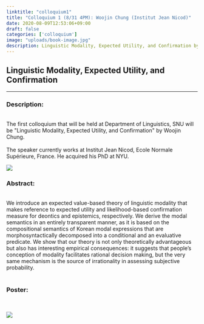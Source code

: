 ```yaml
---
linktitle: "colloquium1"
title: "Colloquium 1 (8/31 4PM): Woojin Chung (Institut Jean Nicod)"
date: 2020-08-09T12:53:06+09:00
draft: false
categories: ['colloquium']
image: "uploads/book-image.jpg"
description: Linguistic Modality, Expected Utility, and Confirmation by Woojin Chung
---
```


## Linguistic Modality, Expected Utility, and Confirmation
***

### Description: 
<br/>
The first colloquium that will be held at Department of Linguistics, SNU will be "Linguistic Modality, Expected Utility, and Confirmation" by Woojin Chung.
<br/><br/>
The speaker currently works at Institut Jean Nicod, Ecole Normale Supérieure, France. He acquired his PhD at NYU.
<br/>

![ ](/uploads/Woojin_Chung_image.jpeg#floatleft)

### Abstract: 
<br/>
We introduce an expected value-based theory of linguistic modality that makes reference to expected utility and likelihood-based confirmation measure for deontics and epistemics, respectively. We derive the modal semantics in an entirely transparent manner, as it is based on the compositional semantics of Korean modal expressions that are morphosyntactically decomposed into a conditional and an evaluative predicate. We show that our theory is not only theoretically advantageous but also has interesting empirical consequences: it suggests that people’s conception of modality facilitates rational decision making, but the very same mechanism is the source of irrationality in assessing subjective probability. 
<br/><br/>

### Poster:
<br/>

![ ](/uploads/poster_colloquium1.jpeg#floatleft)